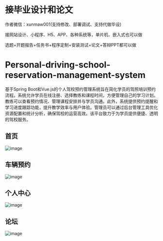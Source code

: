 # 接毕业设计和论文
作者微信：xunmaw001(支持修改、部署调试、支持代做毕设)

接网站设计、小程序、H5、APP、各种系统等，单片机、嵌入式也可以做

选题+开题报告+任务书+程序定制+安装测试+论文+答辩PPT都可以做
# Personal-driving-school-reservation-management-system
基于Spring Boot和Vue.js的个人驾校预约管理系统旨在简化学员的驾照培训预约流程。系统允许学员在线注册、选择教练和课程时间，方便管理自己的学习计划。教练可以查看预约情况、管理课程安排并与学员沟通。此外，系统提供预约提醒和学习进度跟踪功能，提升教学效率与用户体验。管理员可以通过后台管理工具优化资源配置和统计分析，确保驾校的运营高效。该平台致力于为学员提供便捷、透明的驾校服务。
## 首页
![image](https://github.com/user-attachments/assets/550ca4b6-3603-4b5d-aebb-80ee2972d1fc)
## 车辆预约
![image](https://github.com/user-attachments/assets/c8d066ca-b295-40eb-8929-b50ee05fc116)
## 个人中心
![image](https://github.com/user-attachments/assets/905b2019-449b-4cc1-9876-390bd6373818)
## 论坛
![image](https://github.com/user-attachments/assets/a25bea77-e432-4628-af4c-69606e791180)
